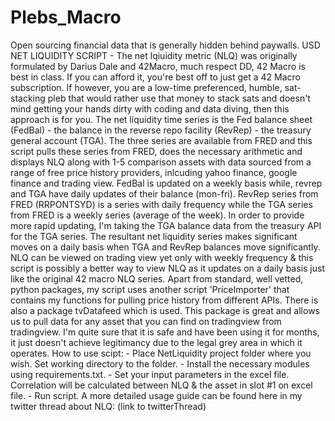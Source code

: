 # Plebs_Macro
Open sourcing financial data that is generally hidden behind paywalls. 
USD NET LIQUIDITY SCRIPT - The net lqiuidity metric (NLQ) was originally formulated by Darius Dale and 42Macro, much respect DD, 42 Macro is best in class. If you can afford it, you're best off to
just get a 42 Macro subscription. If however, you are a low-time preferenced, humble, sat-stacking pleb that would rather use that money to stack sats and doesn't mind getting your hands dirty
with coding and data diving, then this approach is for you. The net liquidity time series is the Fed balance sheet (FedBal) - the balance in the reverse repo facility (RevRep) - the treasury general account (TGA). The
three series are available from FRED and this script pulls these series from FRED, does the necessary arithmetic and displays NLQ along with 1-5 comparison assets with data sourced from a range of free price history providers,
inlcuding yahoo finance, google finance and trading view. 
    FedBal is updated on a weekly basis while, revrep and TGA have daily updates of their balance (mon-fri). RevRep series from FRED (RRPONTSYD) is a series with daily frequency while the TGA series
from FRED is a weekly series (average of the week). In order to provide more rapid updating, I'm taking the TGA balance data from the treasury API for the TGA series. The resultant net liquidity series
makes significant moves on a daily basis when TGA and RevRep balances move significantly. NLQ can be viewed on trading view yet only with weekly frequency & this script is possibly a better way
to view NLQ as it updates on a daily basis just like the original 42 macro NLQ series.
    Apart from standard, well vetted, python packages, my script uses another script 'PriceImporter' that contains my functions for pulling price history from different APIs. There is also a package
tvDatafeed which is used. This package is great and allows us to pull data for any asset that you can find on tradingview from tradingview. I'm quite sure that it is safe and have been using it for 
months, it just doesn't achieve legitimancy due to the legal grey area in which it operates.
    How to use scipt: 
     - Place NetLiquidity project folder where you wish. Set working directory to the folder. 
     - Install the necessary modules using requirements.txt.
     - Set your input parameters in the excel file. Correlation will be calculated between NLQ & the asset in slot #1 on excel file.
     - Run script.
A more detailed usage guide can be found here in my twitter thread about NLQ: (link to twitterThread)
     
     
